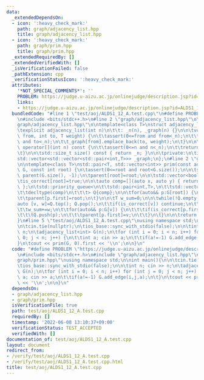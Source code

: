 ```yaml
---
data:
  _extendedDependsOn:
  - icon: ':heavy_check_mark:'
    path: graph/adjacency_list.hpp
    title: graph/adjacency_list.hpp
  - icon: ':heavy_check_mark:'
    path: graph/prim.hpp
    title: graph/prim.hpp
  _extendedRequiredBy: []
  _extendedVerifiedWith: []
  _isVerificationFailed: false
  _pathExtension: cpp
  _verificationStatusIcon: ':heavy_check_mark:'
  attributes:
    '*NOT_SPECIAL_COMMENTS*': ''
    PROBLEM: https://judge.u-aizu.ac.jp/onlinejudge/description.jsp?id=ALDS1_12_A
    links:
    - https://judge.u-aizu.ac.jp/onlinejudge/description.jsp?id=ALDS1_12_A
  bundledCode: "#line 1 \"test/aoj/ALDS1_12_A.test.cpp\"\n#define PROBLEM \"https://judge.u-aizu.ac.jp/onlinejudge/description.jsp?id=ALDS1_12_A\"\
    \n#include <bits/stdc++.h>\n#line 2 \"graph/adjacency_list.hpp\"\n\n#line 5 \"\
    graph/adjacency_list.hpp\"\n\ntemplate<class T>\nstruct adjacency_list {\n\tadjacency_list()=default;\n\
    \texplicit adjacency_list(int n)\n\t\t: _n(n), _graph(n) {}\n\n\tvoid add_edge(int\
    \ from, int to, T weight) {\n\t\tassert(0<=from and from<_n);\n\t\tassert(0<=to\
    \ and to<_n);\n\t\t_graph[from].emplace_back(to, weight);\n\t}\n\n\tconst std::vector<std::pair<int,T>>&\
    \ operator[](int n) const {\n\t\tassert(0<=n and n<_n);\n\t\treturn _graph[n];\n\
    \t}\n\n\tstd::size_t size() const { return _n; }\n\n\tprivate:\n\tint _n;\n\t\
    std::vector<std::vector<std::pair<int,T>>> _graph;\n};\n#line 2 \"graph/prim.hpp\"\
    \n\ntemplate<class T>\nstd::pair<T, std::vector<int>> prim(const adjacency_list<T>&\
    \ G, const int root) {\n\tassert(0<=root and root<G.size());\n\n\tstd::vector<int>\
    \ parent(G.size(), -1);\n\tparent[root]=root;\n\n\tstd::vector<bool> is_correct(G.size());\n\
    \tis_correct[root]=true;\n\n\tauto comp=[](auto x, auto y) { return x.second>y.second;\
    \ };\n\tstd::priority_queue<\n\t\tstd::pair<int,T>,\n\t\tstd::vector<std::pair<int,T>>,\n\
    \t\tdecltype(comp)\n\t\t\t> Q{comp};\n\n\tfor(auto&& p:G[root]) {\n\t\tQ.push(p);\n\
    \t\tparent[p.first]=root;\n\t}\n\n\tT w_sum=0;\n\n\twhile(!Q.empty()) {\n\t\t\
    auto [v, w]=Q.top(); Q.pop();\n\t\tif(is_correct[v]) continue;\n\t\tis_correct[v]=true;\n\
    \t\tw_sum+=w;\n\t\tfor(auto&& p:G[v]) {\n\t\t\tif(is_correct[p.first]) continue;\n\
    \t\t\tQ.push(p);\n\t\t\tparent[p.first]=v;\n\t\t}\n\t}\n\n\treturn {w_sum, parent};\n\
    }\n#line 5 \"test/aoj/ALDS1_12_A.test.cpp\"\nusing namespace std;\n\nint main(){\n\
    \n\tcin.tie(nullptr);\n\tios_base::sync_with_stdio(false);\n\n\tint n; cin >>\
    \ n;\n\tadjacency_list<int> G(n);\n\tfor (int i = 0; i < n; i++) for (int j =\
    \ 0; j < n; j++) {\n\t\tint a; cin >> a;\n\t\tif(a!=-1) G.add_edge(i,j,a);\n\t\
    }\n\tcout << prim(G, 0).first << '\\n';\n\n}\n"
  code: "#define PROBLEM \"https://judge.u-aizu.ac.jp/onlinejudge/description.jsp?id=ALDS1_12_A\"\
    \n#include <bits/stdc++.h>\n#include \"graph/adjacency_list.hpp\"\n#include \"\
    graph/prim.hpp\"\nusing namespace std;\n\nint main(){\n\n\tcin.tie(nullptr);\n\
    \tios_base::sync_with_stdio(false);\n\n\tint n; cin >> n;\n\tadjacency_list<int>\
    \ G(n);\n\tfor (int i = 0; i < n; i++) for (int j = 0; j < n; j++) {\n\t\tint\
    \ a; cin >> a;\n\t\tif(a!=-1) G.add_edge(i,j,a);\n\t}\n\tcout << prim(G, 0).first\
    \ << '\\n';\n\n}\n"
  dependsOn:
  - graph/adjacency_list.hpp
  - graph/prim.hpp
  isVerificationFile: true
  path: test/aoj/ALDS1_12_A.test.cpp
  requiredBy: []
  timestamp: '2022-06-08 13:10:37+09:00'
  verificationStatus: TEST_ACCEPTED
  verifiedWith: []
documentation_of: test/aoj/ALDS1_12_A.test.cpp
layout: document
redirect_from:
- /verify/test/aoj/ALDS1_12_A.test.cpp
- /verify/test/aoj/ALDS1_12_A.test.cpp.html
title: test/aoj/ALDS1_12_A.test.cpp
---
```

